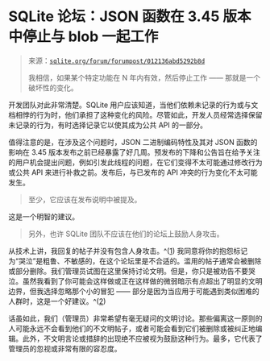 <!--yml

类别：未分类

日期：2024-05-27 15:02:09

-->

# SQLite 论坛：JSON 函数在 3.45 版本中停止与 blob 一起工作

> 来源：[`sqlite.org/forum/forumpost/012136abd5292b8d`](https://sqlite.org/forum/forumpost/012136abd5292b8d)
> 
> 我相信，如果某个特定功能在 N 年内有效，然后停止工作 —— 那就是一个破坏性的变化。

开发团队对此非常清楚。SQLite 用户应该知道，当他们依赖未记录的行为或与文档相悖的行为时，他们承担了这种变化的风险。尽管如此，开发人员经常选择保留未记录的行为，有时选择记录它以使其成为公共 API 的一部分。

值得注意的是，在涉及这个问题时，JSON 二进制编码特性及其对 JSON 函数的影响在 3.45 版本发布之前已经暴露了好几周。预发布的下降和公告旨在给予关注的用户机会提出问题，例如引发此线程的问题，在它们变得不太可能通过修改行为或公共 API 来进行补救之前。发布后，与已发布的 API 冲突的行为变化不太可能发生。

> 至少，它应该在发布说明中被提及。

这是一个明智的建议。

> 另外，也许 SQLite 团队不应该在他们的论坛上鼓励人身攻击。

从技术上讲，我回复的帖子并没有包含人身攻击。^([1](https://sqlite.org/forum/forumpost/012136abd5292b8d#footnoteP-1-a)) 我同意将你的抱怨标记为“哭泣”是粗鲁、不敏感的，在这个论坛里是不合适的。滥用的帖子通常会被删除或部分删除。我们管理员试图在这里保持讨论文明。但是，你只是被劝告不要哭泣。虽然我看到了你可能会这样做或正在这样做的微弱暗示有点超出了明显的文明边界，但我选择忽略那个小的冒犯 —— 部分是因为当应用于可能遇到类似困难的人群时，这是一个好建议。^([2](https://sqlite.org/forum/forumpost/012136abd5292b8d#footnoteP-2-a))

话虽如此，我们（管理员）非常希望有毫无疑问的文明讨论。那些偏离这一原则的人可能永远不会看到他们的不文明帖子，或者可能会看到它们被删除或被纠正地编辑。此外，不文明言论或措辞的出现绝不应被视为鼓励这种行为。最多，它代表了管理员的忽视或非常有限的容忍度。
